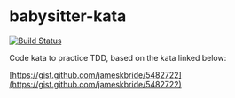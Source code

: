 # babysitter-kata

[![Build Status](https://drone.io/github.com/JamesFigler/babysitter-kata/status.png)](https://drone.io/github.com/JamesFigler/babysitter-kata/latest)

Code kata to practice TDD, based on the kata linked below:

[https://gist.github.com/jameskbride/5482722](https://gist.github.com/jameskbride/5482722)